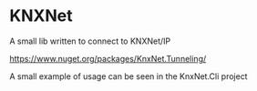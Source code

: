 # KNXNet

A small lib written to connect to KNXNet/IP

https://www.nuget.org/packages/KnxNet.Tunneling/

A small example of usage can be seen in the KnxNet.Cli project
